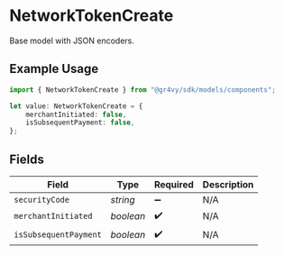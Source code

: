 # NetworkTokenCreate

Base model with JSON encoders.

## Example Usage

```typescript
import { NetworkTokenCreate } from "@gr4vy/sdk/models/components";

let value: NetworkTokenCreate = {
    merchantInitiated: false,
    isSubsequentPayment: false,
};
```

## Fields

| Field                 | Type                  | Required              | Description           |
| --------------------- | --------------------- | --------------------- | --------------------- |
| `securityCode`        | *string*              | :heavy_minus_sign:    | N/A                   |
| `merchantInitiated`   | *boolean*             | :heavy_check_mark:    | N/A                   |
| `isSubsequentPayment` | *boolean*             | :heavy_check_mark:    | N/A                   |